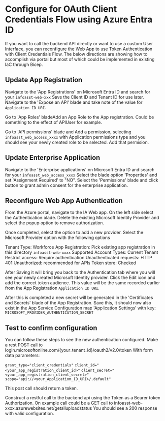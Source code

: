# Configure for OAuth Client Credentials Flow using Azure Entra ID

If you want to call the backend API directly or want to use a custom User Interface, you can reconfigure the Web App to use Token Authentication with Client Credentials Flow.
The below directions are showing how to accomplish via portal but most of which could be implemented in existing IaC through Bicep.

## Update App Registration

Navigate to the 'App Registrations' on Microsoft Entra ID and search for your `infoasst-web-xxx`
Save the Client ID and Tenant ID for use later.
Navigate to the 'Expose an API' blade and take note of the value for `Application ID URI`.

Go to 'App Roles' bladeAdd an App Role to the App registration. Could be something to the effect of APIUser for example.

Go to 'API permissions' blade and Add a permission, selecting `infoasst_web_access_xxxx` with Application permissions type and you should see your newly created role to be selected. Add that permision.

## Update Enterprise Application

Navigate to the 'Enterprise applications' on Microsoft Entra ID and search for your `infoasst_web_access_xxxx`
Select the blade option 'Properties' and set 'Assignment Required' to "NO".
Select the 'Permissions' blade and click button to grant admin consent for the enterprise application.

## Reconfigure Web App Authentication

From the Azure portal, navigate to the IA Web app. On the left side select the Authentication blade.
Delete the existing Microsoft Identity Provider and select the popup option to remove authorization.

Once completed, select the option to add a new provider.
Select the Microsoft Provider option with the following options

Tenant Type: Workforce
App Registration: Pick existing app registration in this directory `infoasst-web-xxxx`
Supported Account Types: Current Tenant
Restrict access: Require authentication
Unauthenticated requests: HTTP 401 Unauthorized: recommended for APIs
Token store: Checked

After Saving it will bring you back to the Authentication tab where you will see your newly created Microsoft Identity provider.
Click the Edit icon and add the correct token audience. This value will be the same recorded earlier from the App Registration `Application ID URI`.

After this is completed a new secret will be generated in the 'Certificates and Secrets' blade of the App Registration.
Save this, it should now also exist in the App Service Configuration map 'Application Settings' with key: `MICROSOFT_PROVIDER_AUTHENTICATION_SECRET`

## Test to confirm configuration

You can follow these steps to see the new authentication configured.
Make a rest POST call to login.microsoftonline.com/{your_tenant_id}/oauth2/v2.0/token
With form data parameters:

`grant_type="client_credentials"`
`client_id="<your_app_registration_client_id>"`
`client_secret="<your_app_registration_client_secret>"`
`scope="api://<your_Application_ID_URI>/.default"`

This post call should return a token.

Construct a restful call to the backend api using the Token as a Bearer token Authorization.
On example call could be a GET call to infoasst-web-xxxx.azurewebsites.net/getalluploadstatus
You should see a 200 response with valid configuration.

